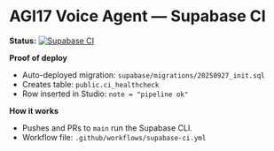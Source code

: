 # AGI17 Voice Agent — Supabase CI

**Status:** [![Supabase CI](https://github.com/bacchusvino/agi17-voice-agent/actions/workflows/supabase-ci.yml/badge.svg?branch=main)](https://github.com/bacchusvino/agi17-voice-agent/actions/workflows/supabase-ci.yml)

**Proof of deploy**
- Auto-deployed migration: `supabase/migrations/20250927_init.sql`
- Creates table: `public.ci_healthcheck`
- Row inserted in Studio: `note = "pipeline ok"`

**How it works**
- Pushes and PRs to `main` run the Supabase CLI.
- Workflow file: `.github/workflows/supabase-ci.yml`
